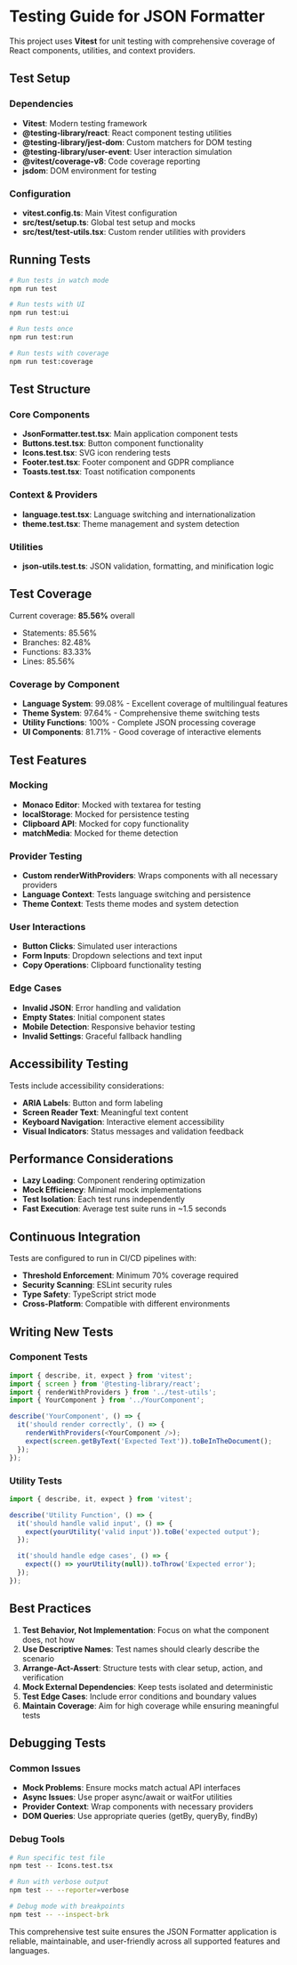 # Testing Guide for JSON Formatter

This project uses **Vitest** for unit testing with comprehensive coverage of React components, utilities, and context providers.

## Test Setup

### Dependencies

- **Vitest**: Modern testing framework
- **@testing-library/react**: React component testing utilities
- **@testing-library/jest-dom**: Custom matchers for DOM testing
- **@testing-library/user-event**: User interaction simulation
- **@vitest/coverage-v8**: Code coverage reporting
- **jsdom**: DOM environment for testing

### Configuration

- **vitest.config.ts**: Main Vitest configuration
- **src/test/setup.ts**: Global test setup and mocks
- **src/test/test-utils.tsx**: Custom render utilities with providers

## Running Tests

```bash
# Run tests in watch mode
npm run test

# Run tests with UI
npm run test:ui

# Run tests once
npm run test:run

# Run tests with coverage
npm run test:coverage
```

## Test Structure

### Core Components

- **JsonFormatter.test.tsx**: Main application component tests
- **Buttons.test.tsx**: Button component functionality
- **Icons.test.tsx**: SVG icon rendering tests
- **Footer.test.tsx**: Footer component and GDPR compliance
- **Toasts.test.tsx**: Toast notification components

### Context & Providers

- **language.test.tsx**: Language switching and internationalization
- **theme.test.tsx**: Theme management and system detection

### Utilities

- **json-utils.test.ts**: JSON validation, formatting, and minification logic

## Test Coverage

Current coverage: **85.56%** overall

- Statements: 85.56%
- Branches: 82.48%
- Functions: 83.33%
- Lines: 85.56%

### Coverage by Component

- **Language System**: 99.08% - Excellent coverage of multilingual features
- **Theme System**: 97.64% - Comprehensive theme switching tests
- **Utility Functions**: 100% - Complete JSON processing coverage
- **UI Components**: 81.71% - Good coverage of interactive elements

## Test Features

### Mocking

- **Monaco Editor**: Mocked with textarea for testing
- **localStorage**: Mocked for persistence testing
- **Clipboard API**: Mocked for copy functionality
- **matchMedia**: Mocked for theme detection

### Provider Testing

- **Custom renderWithProviders**: Wraps components with all necessary providers
- **Language Context**: Tests language switching and persistence
- **Theme Context**: Tests theme modes and system detection

### User Interactions

- **Button Clicks**: Simulated user interactions
- **Form Inputs**: Dropdown selections and text input
- **Copy Operations**: Clipboard functionality testing

### Edge Cases

- **Invalid JSON**: Error handling and validation
- **Empty States**: Initial component states
- **Mobile Detection**: Responsive behavior testing
- **Invalid Settings**: Graceful fallback handling

## Accessibility Testing

Tests include accessibility considerations:

- **ARIA Labels**: Button and form labeling
- **Screen Reader Text**: Meaningful text content
- **Keyboard Navigation**: Interactive element accessibility
- **Visual Indicators**: Status messages and validation feedback

## Performance Considerations

- **Lazy Loading**: Component rendering optimization
- **Mock Efficiency**: Minimal mock implementations
- **Test Isolation**: Each test runs independently
- **Fast Execution**: Average test suite runs in ~1.5 seconds

## Continuous Integration

Tests are configured to run in CI/CD pipelines with:

- **Threshold Enforcement**: Minimum 70% coverage required
- **Security Scanning**: ESLint security rules
- **Type Safety**: TypeScript strict mode
- **Cross-Platform**: Compatible with different environments

## Writing New Tests

### Component Tests

```typescript
import { describe, it, expect } from 'vitest';
import { screen } from '@testing-library/react';
import { renderWithProviders } from '../test-utils';
import { YourComponent } from '../YourComponent';

describe('YourComponent', () => {
  it('should render correctly', () => {
    renderWithProviders(<YourComponent />);
    expect(screen.getByText('Expected Text')).toBeInTheDocument();
  });
});
```

### Utility Tests

```typescript
import { describe, it, expect } from 'vitest';

describe('Utility Function', () => {
  it('should handle valid input', () => {
    expect(yourUtility('valid input')).toBe('expected output');
  });

  it('should handle edge cases', () => {
    expect(() => yourUtility(null)).toThrow('Expected error');
  });
});
```

## Best Practices

1. **Test Behavior, Not Implementation**: Focus on what the component does, not how
2. **Use Descriptive Names**: Test names should clearly describe the scenario
3. **Arrange-Act-Assert**: Structure tests with clear setup, action, and verification
4. **Mock External Dependencies**: Keep tests isolated and deterministic
5. **Test Edge Cases**: Include error conditions and boundary values
6. **Maintain Coverage**: Aim for high coverage while ensuring meaningful tests

## Debugging Tests

### Common Issues

- **Mock Problems**: Ensure mocks match actual API interfaces
- **Async Issues**: Use proper async/await or waitFor utilities
- **Provider Context**: Wrap components with necessary providers
- **DOM Queries**: Use appropriate queries (getBy, queryBy, findBy)

### Debug Tools

```bash
# Run specific test file
npm test -- Icons.test.tsx

# Run with verbose output
npm test -- --reporter=verbose

# Debug mode with breakpoints
npm test -- --inspect-brk
```

This comprehensive test suite ensures the JSON Formatter application is reliable, maintainable, and user-friendly across all supported features and languages.

